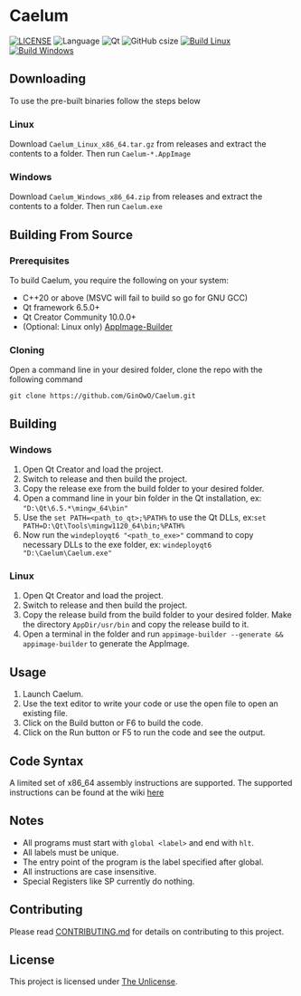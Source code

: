 # Caelum
[![LICENSE](https://img.shields.io/github/license/GinOwO/Caelum?color=blue)](LICENSE) ![Language](https://img.shields.io/badge/Language-C%2B%2B-brightgreen) ![Qt](https://img.shields.io/badge/Qt-6.5.0-brightgreen) ![GitHub csize](https://img.shields.io/github/languages/code-size/GinOwO/Caelum) [![Build Linux](https://github.com/GinOwO/Caelum/actions/workflows/c-cpp-build-linux.yaml/badge.svg?event=push)](https://github.com/GinOwO/Caelum/actions/workflows/c-cpp-build-linux.yaml) [![Build Windows](https://github.com/GinOwO/Caelum/actions/workflows/c-cpp-build-windows.yaml/badge.svg?event=push)](https://github.com/GinOwO/Caelum/actions/workflows/c-cpp-build-windows.yaml)

## Downloading

To use the pre-built binaries follow the steps below

### Linux

Download `Caelum_Linux_x86_64.tar.gz` from releases and extract the contents to a folder. Then run `Caelum-*.AppImage`

### Windows

Download `Caelum_Windows_x86_64.zip` from releases and extract the contents to a folder. Then run `Caelum.exe`

## Building From Source

### Prerequisites

To build Caelum, you require the following on your system:

- C++20 or above (MSVC will fail to build so go for GNU GCC)
- Qt framework 6.5.0+
- Qt Creator Community 10.0.0+
- (Optional: Linux only) [AppImage-Builder](https://appimage-builder.readthedocs.io/en/latest/intro/install.html)

### Cloning 

Open a command line in your desired folder, clone the repo with the following command
```
git clone https://github.com/GinOwO/Caelum.git
```

## Building

### Windows
1. Open Qt Creator and load the project.
2. Switch to release and then build the project.
3. Copy the release exe from the build folder to your desired folder.
4. Open a command line in your bin folder in the Qt installation, ex: `"D:\Qt\6.5.*\mingw_64\bin"`
5. Use the `set PATH=<path_to_qt>;%PATH%` to use the Qt DLLs, ex:`set PATH=D:\Qt\Tools\mingw1120_64\bin;%PATH%`
6. Now run the `windeployqt6 "<path_to_exe>"` command to copy necessary DLLs to the exe folder, ex: `windeployqt6 "D:\Caelum\Caelum.exe"`

### Linux
1. Open Qt Creator and load the project.
2. Switch to release and then build the project.
3. Copy the release build from the build folder to your desired folder. Make the directory `AppDir/usr/bin` and copy the release build to it.
4. Open a terminal in the folder and run `appimage-builder --generate && appimage-builder` to generate the AppImage.

## Usage
1. Launch Caelum.
2. Use the text editor to write your code or use the open file to open an existing file.
3. Click on the Build button or F6 to build the code.
4. Click on the Run button or F5 to run the code and see the output.

## Code Syntax
A limited set of x86_64 assembly instructions are supported. The supported instructions can be found at the wiki [here](https://github.com/GinOwO/Caelum/wiki)

## Notes
- All programs must start with `global <label>` and end with `hlt`.
- All labels must be unique.
- The entry point of the program is the label specified after global.
- All instructions are case insensitive.
- Special Registers like SP currently do nothing.

## Contributing
Please read [CONTRIBUTING.md](./.github/CONTRIBUTING.md) for details on contributing to this project.

## License

This project is licensed under [The Unlicense](LICENSE).
